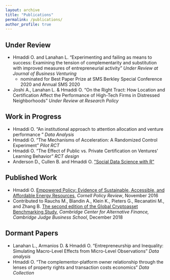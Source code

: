 ```yaml
---
layout: archive
title: "Publications"
permalink: /publications/
author_profile: true
---
```



Under Review 
---------
* Hmaddi O. and Lanahan L. “Experimenting and failing as means to success: Examining the tension of complementarity and substitution with improved measures of entrepreneurial activity” *Under Review at Journal of Business Venturing*
  * nominated for Best Paper Prize at SMS Berkley Special Conference 2020 and Annual SMS 2020
* Joshi A., Lanahan L. & Hmaddi O. “On the Right Tract: How Location and Certification Affect the Performance of High-Tech Firms in Distressed Neighborhoods” *Under Review at Research Policy*

Work in Progress 
-----------
* Hmaddi O. “An institutional approach to attention allocation and venture performance ” *Data Analysis*
* Hmaddi O. “The Mechanisms of Acceleration: A Randomized Control Experiment” *Pilot RCT*
* Hmaddi O. “The Effect of Public vs. Private Certification on Ventures’ Learning Behavior” *RCT design*
* Anderson D., Cullen B. and Hmaddi O. ["Social Data Science with R"](https://www.sds.pub/)

Published Work
-------------
* Hmaddi O. [Empowered Policy: Evidence of Sustainable, Accessible, and Affordable Energy Resources](http://www.cornellpolicyreview.com/empowered-policy-evidence-of-sustainable-accessible-and-affordable-energy-resources/), *Cornell Policy Review*, November 2016
* Contributed to Rauchs M., Blandin A., Klein K., Pieters G., Recanatini M., and Zhang B. [The second edition of the Global Cryptoasset Benchmarking Study](https://www.jbs.cam.ac.uk/fileadmin/user_upload/research/centres/alternative-finance/downloads/2019-09-ccaf-2nd-global-cryptoasset-benchmarking.pdf), *Cambridge Center for Alternative Finance, Cambridge Judge Business School*, December 2018

Dormant Papers 
-----------
* Lanahan L., Armanios D. & Hmaddi O. “Entrepreneurship and Inequality: Simulating Macro-Level Effects from Micro-Level Observations” *Data analysis*
* Hmaddi O. “The complementor-platform owner relationship through the lenses of property rights and transaction costs economics” *Data Collection*


